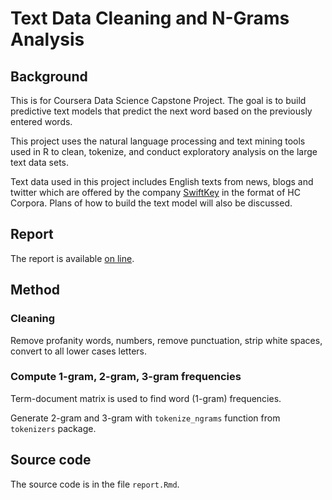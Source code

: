 # Text Data Cleaning and N-Grams Analysis

## Background
This is for Coursera Data Science Capstone Project. The goal is to build predictive text models that predict the next word based on the previously entered words. 

This project uses the natural language processing and text mining tools used in R to clean, tokenize, and conduct exploratory analysis on the large text data sets. 

Text data used in this project includes English texts from news, blogs and twitter which are offered by the company [SwiftKey](https://swiftkey.com/en) in the format of HC Corpora. Plans of how to build the text model will also be discussed.

## Report
The report is available [on line](http://rpubs.com/xl3676/276955).

## Method

### Cleaning
Remove profanity words, numbers, remove punctuation, strip white spaces, convert to all lower cases letters.

### Compute 1-gram, 2-gram, 3-gram frequencies
Term-document matrix is used to find word (1-gram) frequencies.

Generate 2-gram and 3-gram with `tokenize_ngrams` function from `tokenizers` package.

## Source code
The source code is in the file `report.Rmd`.
